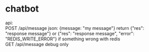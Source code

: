 # chatbot
api: <br>
POST /api/message json: {message: "my message"} return {"res": "response message"} or {"res": "response message", "error": "REDIS_WRITE_ERROR"} if something wrong with redis <BR>
GET /api/message debug only

